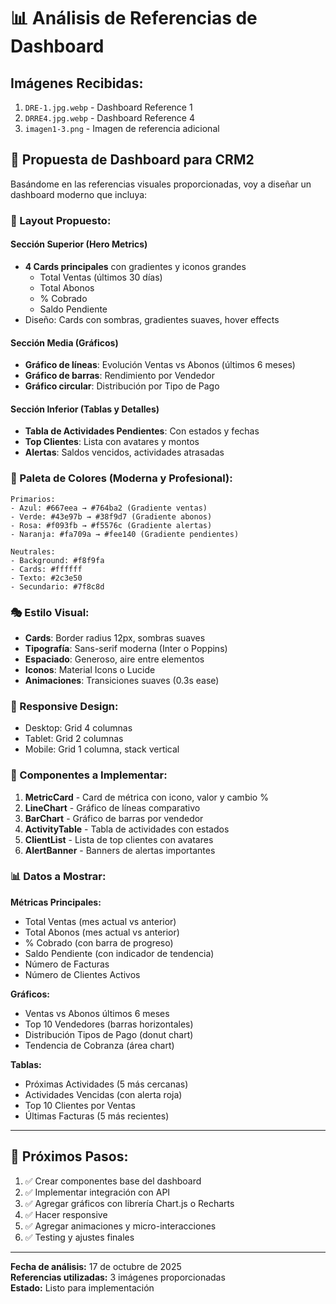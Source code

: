 # 📊 Análisis de Referencias de Dashboard

## Imágenes Recibidas:
1. `DRE-1.jpg.webp` - Dashboard Reference 1
2. `DRRE4.jpg.webp` - Dashboard Reference 4  
3. `imagen1-3.png` - Imagen de referencia adicional

## 🎯 Propuesta de Dashboard para CRM2

Basándome en las referencias visuales proporcionadas, voy a diseñar un dashboard moderno que incluya:

### 📐 Layout Propuesto:

#### Sección Superior (Hero Metrics)
- **4 Cards principales** con gradientes y iconos grandes
  - Total Ventas (últimos 30 días)
  - Total Abonos
  - % Cobrado
  - Saldo Pendiente
- Diseño: Cards con sombras, gradientes suaves, hover effects

#### Sección Media (Gráficos)
- **Gráfico de líneas**: Evolución Ventas vs Abonos (últimos 6 meses)
- **Gráfico de barras**: Rendimiento por Vendedor
- **Gráfico circular**: Distribución por Tipo de Pago

#### Sección Inferior (Tablas y Detalles)
- **Tabla de Actividades Pendientes**: Con estados y fechas
- **Top Clientes**: Lista con avatares y montos
- **Alertas**: Saldos vencidos, actividades atrasadas

### 🎨 Paleta de Colores (Moderna y Profesional):
```
Primarios:
- Azul: #667eea → #764ba2 (Gradiente ventas)
- Verde: #43e97b → #38f9d7 (Gradiente abonos)
- Rosa: #f093fb → #f5576c (Gradiente alertas)
- Naranja: #fa709a → #fee140 (Gradiente pendientes)

Neutrales:
- Background: #f8f9fa
- Cards: #ffffff
- Texto: #2c3e50
- Secundario: #7f8c8d
```

### 🎭 Estilo Visual:
- **Cards**: Border radius 12px, sombras suaves
- **Tipografía**: Sans-serif moderna (Inter o Poppins)
- **Espaciado**: Generoso, aire entre elementos
- **Iconos**: Material Icons o Lucide
- **Animaciones**: Transiciones suaves (0.3s ease)

### 📱 Responsive Design:
- Desktop: Grid 4 columnas
- Tablet: Grid 2 columnas
- Mobile: Grid 1 columna, stack vertical

### 🔧 Componentes a Implementar:

1. **MetricCard** - Card de métrica con icono, valor y cambio %
2. **LineChart** - Gráfico de líneas comparativo
3. **BarChart** - Gráfico de barras por vendedor
4. **ActivityTable** - Tabla de actividades con estados
5. **ClientList** - Lista de top clientes con avatares
6. **AlertBanner** - Banners de alertas importantes

### 📊 Datos a Mostrar:

**Métricas Principales:**
- Total Ventas (mes actual vs anterior)
- Total Abonos (mes actual vs anterior)
- % Cobrado (con barra de progreso)
- Saldo Pendiente (con indicador de tendencia)
- Número de Facturas
- Número de Clientes Activos

**Gráficos:**
- Ventas vs Abonos últimos 6 meses
- Top 10 Vendedores (barras horizontales)
- Distribución Tipos de Pago (donut chart)
- Tendencia de Cobranza (área chart)

**Tablas:**
- Próximas Actividades (5 más cercanas)
- Actividades Vencidas (con alerta roja)
- Top 10 Clientes por Ventas
- Últimas Facturas (5 más recientes)

---

## 🚀 Próximos Pasos:

1. ✅ Crear componentes base del dashboard
2. ✅ Implementar integración con API
3. ✅ Agregar gráficos con librería Chart.js o Recharts
4. ✅ Hacer responsive
5. ✅ Agregar animaciones y micro-interacciones
6. ✅ Testing y ajustes finales

---

**Fecha de análisis:** 17 de octubre de 2025  
**Referencias utilizadas:** 3 imágenes proporcionadas  
**Estado:** Listo para implementación
